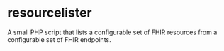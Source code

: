 # resourcelister
A small PHP script that lists a configurable set of FHIR resources from a configurable set of FHIR endpoints.
